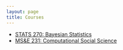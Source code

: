 ```yaml
---
layout: page
title: Courses
---
```


- [STATS 270: Bayesian Statistics](stats-270)
- [MS&E 231: Computational Social Science](mse-231-computational-social-science)
